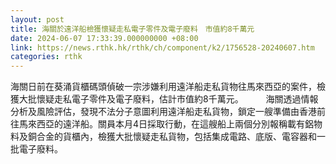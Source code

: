 ```yaml
---
layout: post
title: 海關於遠洋船檢獲懷疑走私電子零件及電子廢料　市值約8千萬元
date: 2024-06-07 17:33:39.000000000 +08:00
link: https://news.rthk.hk/rthk/ch/component/k2/1756528-20240607.htm
categories: rthk
---
```


海關日前在葵涌貨櫃碼頭偵破一宗涉嫌利用遠洋船走私貨物往馬來西亞的案件，檢獲大批懷疑走私電子零件及電子廢料，估計市值約8千萬元。
　　 
海關透過情報分析及風險評估，發現不法分子意圖利用遠洋船走私貨物，鎖定一艘準備由香港前往馬來西亞的遠洋船。關員本月4日採取行動，在這艘船上兩個分別報稱載有鋁物料及銅合金的貨櫃內，檢獲大批懷疑走私貨物，包括集成電路、底版、電容器和一批電子廢料。
